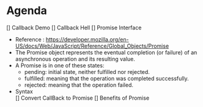 # Agenda
[] Callback Demo
[] Callback Hell
[] Promise Interface
 - Reference : https://developer.mozilla.org/en-US/docs/Web/JavaScript/Reference/Global_Objects/Promise
 - The Promise object represents the eventual completion (or failure) of an asynchronous operation and its resulting value.
 - A Promise is in one of these states:
    - pending: initial state, neither fulfilled nor rejected.
    - fulfilled: meaning that the operation was completed successfully.
    - rejected: meaning that the operation failed. 
 - Syntax  
[] Convert CallBack to Promise
[] Benefits of Promise 


